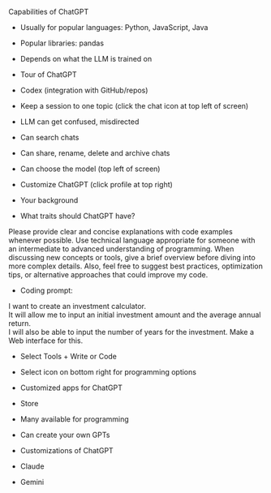 Capabilities of ChatGPT

- Usually for popular languages:  Python, JavaScript, Java
- Popular libraries:  pandas
- Depends on what the LLM is trained on

- Tour of ChatGPT
- Codex (integration with GitHub/repos)
- Keep a session to one topic (click the chat icon at top left of screen)
- LLM can get confused, misdirected
- Can search chats
- Can share, rename, delete and archive chats
 - Can choose the model (top left of screen)

- Customize ChatGPT (click profile at top right)
- Your background
- What traits should ChatGPT have?

Please provide clear and concise explanations with 
code examples whenever possible. Use technical language 
appropriate for someone with an intermediate to advanced 
understanding of programming. When discussing new concepts 
or tools, give a brief overview before diving into more 
complex details. Also, feel free to suggest best practices, 
optimization tips, or alternative approaches that could 
improve my code.

- Coding prompt:

I want to create an investment calculator.  
It will allow me to input an initial investment amount 
and the average annual return.  
I will also be able to input the number of years for 
the investment.  Make a Web interface for this.


- Select Tools + Write or Code
- Select icon on bottom right for programming options

- Customized apps for ChatGPT
- Store
- Many available for programming
- Can create your own GPTs
- Customizations of ChatGPT

- Claude 
- Gemini
